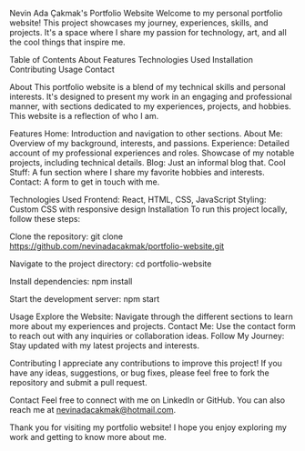 Nevin Ada Çakmak's Portfolio Website
Welcome to my personal portfolio website! This project showcases my journey, experiences, skills, and projects. It's a space where I share my passion for technology, art, and all the cool things that inspire me.

Table of Contents
About
Features
Technologies Used
Installation
Contributing
Usage
Contact

About
This portfolio website is a blend of my technical skills and personal interests. It's designed to present my work in an engaging and professional manner, with sections dedicated to my experiences, projects, and hobbies. This website is a reflection of who I am.

Features
Home: Introduction and navigation to other sections.
About Me: Overview of my background, interests, and passions.
Experience: Detailed account of my professional experiences and roles. Showcase of my notable projects, including technical details.
Blog: Just an informal blog that.
Cool Stuff: A fun section where I share my favorite hobbies and interests.
Contact: A form to get in touch with me.

Technologies Used
Frontend: React, HTML, CSS, JavaScript
Styling: Custom CSS with responsive design
Installation
To run this project locally, follow these steps:

Clone the repository:
git clone https://github.com/nevinadacakmak/portfolio-website.git

Navigate to the project directory:
cd portfolio-website

Install dependencies:
npm install

Start the development server:
npm start

Usage
Explore the Website: Navigate through the different sections to learn more about my experiences and projects.
Contact Me: Use the contact form to reach out with any inquiries or collaboration ideas.
Follow My Journey: Stay updated with my latest projects and interests.

Contributing
I appreciate any contributions to improve this project! If you have any ideas, suggestions, or bug fixes, please feel free to fork the repository and submit a pull request.

Contact
Feel free to connect with me on LinkedIn or GitHub. You can also reach me at nevinadacakmak@hotmail.com.

Thank you for visiting my portfolio website! I hope you enjoy exploring my work and getting to know more about me.
